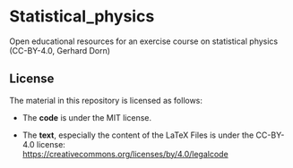 # Statistical_physics
Open educational resources for an exercise course on statistical physics (CC-BY-4.0, Gerhard Dorn)

## License

The material in this repository is licensed as follows:

- The **code** is under the MIT license.

- The **text**, especially the content of the LaTeX Files is under the CC-BY-4.0 license:\
https://creativecommons.org/licenses/by/4.0/legalcode
    
